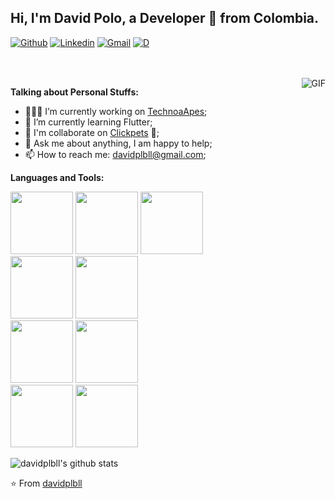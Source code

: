## Hi, I'm David Polo, a Developer 🚀 from Colombia.


[![Github](https://img.shields.io/badge/-Github-000?style=flat&logo=Github&logoColor=white)](https://github.com/davidplbll)
[![Linkedin](https://img.shields.io/badge/-LinkedIn-blue?style=flat&logo=Linkedin&logoColor=white)](https://www.linkedin.com/in/davidplbll/)
[![Gmail](https://img.shields.io/badge/-Gmail-c14438?style=flat&logo=Gmail&logoColor=white)](mailto:davidplbll@gmail.com)
[![D](https://davidplbll.github.io/davidplbll/icons-e4d4c2bb25f9ea90db28ec08d6df95be/favicon.ico)](https://davidplbll.github.io/davidplbll/)

<br />
<br />

 <img align="right" alt="GIF" src="https://crossmediadigital.com/wp-content/uploads/2020/04/1_IRGHmiGsa16stedQvIaZfw.gif" />

**Talking about Personal Stuffs:**


- 👨🏽‍💻 I’m currently working on [TechnoaApes](https://github.com/technoapes-sas);
- 🌱 I’m currently learning Flutter; 
- 👯 I'm collaborate on [Clickpets](https://clickpets.love/login) 🤝;
- 💬 Ask me about anything, I am happy to help;
- 📫 How to reach me: davidplbll@gmail.com;


**Languages and Tools:** 

<!-- Your github readme stats
You can use this api: https://github.com/anuraghazra/github-readme-stats
-->
<p>
 
  <!-- Your languages and tools. Be careful with the alignment. 
  You can use this sites to get logos: https://www.vectorlogo.zone or https://simpleicons.org/
  -->
  <code><img width="100px" src="https://www.vectorlogo.zone/logos/expressjs/expressjs-ar21.svg"></code>
  <code><img width="100px" src="https://www.vectorlogo.zone/logos/nodejs/nodejs-ar21.svg"></code>
  <code><img width="100px" src="https://www.vectorlogo.zone/logos/nestjs/nestjs-ar21.svg"></code>
  <br />
  <code><img width="100px" src="https://www.vectorlogo.zone/logos/angular/angular-ar21.svg"></code>
  <code><img width="100px" src="https://upload.wikimedia.org/wikipedia/commons/2/24/Ionic-logo-landscape.svg"></code>
  <br />
  <code><img width="100px" src="https://www.vectorlogo.zone/logos/mongodb/mongodb-ar21.svg"></code>
  <code><img width="100px" src="https://www.vectorlogo.zone/logos/sqlite/sqlite-ar21.svg"></code>
  <br />
  <code><img width="100px" src="https://www.vectorlogo.zone/logos/git-scm/git-scm-ar21.svg"></code>
  <code><img width="100px" src="https://www.vectorlogo.zone/logos/gnu_bash/gnu_bash-ar21.svg"></code>
</p>

<!-- Your hits or visitors
site: http://hits.dwyl.com or https://visitor-badge.glitch.me
Both apis are in trouble due to the number of requests, if you know any other to register visitors, great
-->



![davidplbll's github stats](https://github-readme-stats.vercel.app/api?username=davidplbll&show_icons=true&hide_border=true)

⭐️ From [davidplbll](https://github.com/davidplbll)